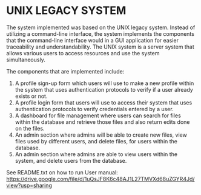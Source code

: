 # UNIX LEGACY SYSTEM

The system implemented was based on the UNIX legacy system. Instead of utilizing a command-line interface, the system implements the components that the command-line interface would in a GUI application for easier traceability and understandability. The UNIX system is a server system that allows various users to access resources and use the system simultaneously. 

The components that are implemented include: 
1. A profile sign-up form which users will use to make a new profile within the system that uses authentication protocols to verify if a user already exists or not. 
2. A profile login form that users will use to access their system that uses authentication protocols to verify credentials entered by a user.
3. A dashboard for file management where users can search for files within the database and retrieve those files and also return edits done on the files.
4. An admin section where admins will be able to create new files, view files used by different users, and delete files, for users within the database.
5. An admin section where admins are able to view users within the system, and delete users from the database.

See README.txt on how to run
User manual: https://drive.google.com/file/d/1uQsJF8K6c48AJ1L27TMVXd68uZGYR4Jd/view?usp=sharing
